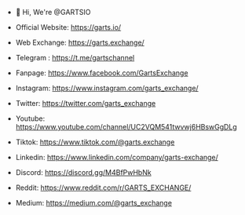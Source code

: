 - 👋 Hi, We're @GARTSIO
* Official Website: https://garts.io/

* Web Exchange: https://garts.exchange/

* Telegram : https://t.me/gartschannel

* Fanpage: https://www.facebook.com/GartsExchange

* Instagram: https://www.instagram.com/garts_exchange/

* Twitter: https://twitter.com/garts_exchange

* Youtube: https://www.youtube.com/channel/UC2VQM541twvwj6HBswGgDLg

* Tiktok: https://www.tiktok.com/@garts.exchange

* Linkedin: https://www.linkedin.com/company/garts-exchange/

* Discord: https://discord.gg/M4BfPwHbNk

* Reddit: https://www.reddit.com/r/GARTS_EXCHANGE/

* Medium: https://medium.com/@garts_exchange

<!---
GARTSIO/GARTSIO is a ✨ special ✨ repository because its `README.md` (this file) appears on your GitHub profile.
You can click the Preview link to take a look at your changes.
--->
